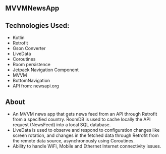 ## MVVMNewsApp

## Technologies Used:

- Kotlin
- Retrofit
- Gson Converter
- LiveData
- Coroutines
- Room persistence
- Jetpack Navigation Component
- MVVM
- BottomNavigation
- API from: newsapi.org

## About

- An MVVM news app that gets news feed from an API through Retrofit from a specified country. RoomDB is used to cache locally the API request (NewsFeed) into a local SQL database.
- LiveData is used to observe and respond to configuration changes like screen rotation, and changes in the fetched data through Retrofit from the remote data source, asynchronously using Coroutines.
- Ability to handle WiFi, Mobile and Ethernet Internet connectivity issues.
